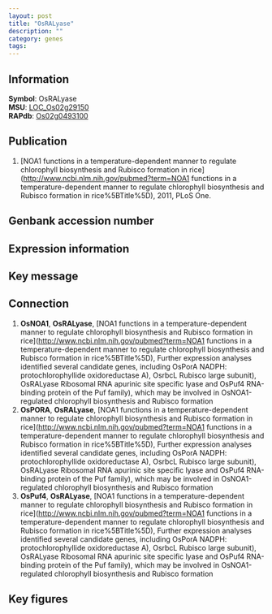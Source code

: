 ```yaml
---
layout: post
title: "OsRALyase"
description: ""
category: genes
tags: 
---
```


## Information
__Symbol__: OsRALyase  
__MSU__: [LOC_Os02g29150](http://rice.plantbiology.msu.edu/cgi-bin/ORF_infopage.cgi?orf=LOC_Os02g29150)  
__RAPdb__: [Os02g0493100](http://rapdb.dna.affrc.go.jp/viewer/gbrowse_details/irgsp1?name=Os02g0493100)  

## Publication
1. [NOA1 functions in a temperature-dependent manner to regulate chlorophyll biosynthesis and Rubisco formation in rice](http://www.ncbi.nlm.nih.gov/pubmed?term=NOA1 functions in a temperature-dependent manner to regulate chlorophyll biosynthesis and Rubisco formation in rice%5BTitle%5D), 2011, PLoS One.

## Genbank accession number

## Expression information

## Key message

## Connection
1. __OsNOA1__, __OsRALyase__, [NOA1 functions in a temperature-dependent manner to regulate chlorophyll biosynthesis and Rubisco formation in rice](http://www.ncbi.nlm.nih.gov/pubmed?term=NOA1 functions in a temperature-dependent manner to regulate chlorophyll biosynthesis and Rubisco formation in rice%5BTitle%5D),  Further expression analyses identified several candidate genes, including OsPorA NADPH: protochlorophyllide oxidoreductase A), OsrbcL Rubisco large subunit), OsRALyase Ribosomal RNA apurinic site specific lyase and OsPuf4 RNA-binding protein of the Puf family), which may be involved in OsNOA1-regulated chlorophyll biosynthesis and Rubisco formation
2. __OsPORA__, __OsRALyase__, [NOA1 functions in a temperature-dependent manner to regulate chlorophyll biosynthesis and Rubisco formation in rice](http://www.ncbi.nlm.nih.gov/pubmed?term=NOA1 functions in a temperature-dependent manner to regulate chlorophyll biosynthesis and Rubisco formation in rice%5BTitle%5D),  Further expression analyses identified several candidate genes, including OsPorA NADPH: protochlorophyllide oxidoreductase A), OsrbcL Rubisco large subunit), OsRALyase Ribosomal RNA apurinic site specific lyase and OsPuf4 RNA-binding protein of the Puf family), which may be involved in OsNOA1-regulated chlorophyll biosynthesis and Rubisco formation
3. __OsPuf4__, __OsRALyase__, [NOA1 functions in a temperature-dependent manner to regulate chlorophyll biosynthesis and Rubisco formation in rice](http://www.ncbi.nlm.nih.gov/pubmed?term=NOA1 functions in a temperature-dependent manner to regulate chlorophyll biosynthesis and Rubisco formation in rice%5BTitle%5D),  Further expression analyses identified several candidate genes, including OsPorA NADPH: protochlorophyllide oxidoreductase A), OsrbcL Rubisco large subunit), OsRALyase Ribosomal RNA apurinic site specific lyase and OsPuf4 RNA-binding protein of the Puf family), which may be involved in OsNOA1-regulated chlorophyll biosynthesis and Rubisco formation

## Key figures


